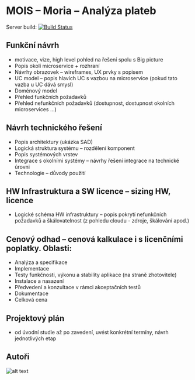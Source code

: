 # MOIS – Moria – Analýza plateb

Server build: [![Build Status](http://194.182.88.14:8082/buildStatus/icon?job=build-server)](http://194.182.88.14:8082/job/build-server/)

## Funkční návrh
- motivace, vize, high level pohled na řešení spolu s Big picture
- Popis okolí microservice + rozhraní
- Návrhy obrazovek – wireframes, UX prvky s popisem
- UC model – popis hlavích UC s vazbou na microservice (pokud tato vazba u UC dává smysl)
- Doménový model
- Přehled funkčních požadavků
- Přehled nefunkčních požadavků (dostupnost, dostupnost okolních microservices …)

## Návrh technického řešení
- Popis architektury (ukázka SAD)
- Logická struktura systému – rozdělení komponent
- Popis systémových vrstev
- Integrace s okolními systémy – návrhy řešení integrace na technické úrovni
- Technologie – důvody použití

## HW Infrastruktura a SW licence – sizing HW, licence
- Logické schéma HW infrastruktury – popis pokrytí nefunkčních požadavků a škálovatelnost (z pohledu cloudu - zdroje, škálování apod.)
   
## Cenový odhad – cenová kalkulace i s licenčními poplatky. Oblasti:
- Analýza a specifikace
- Implementace
- Testy funkčnosti, výkonu a stability aplikace (na straně zhotovitele)
- Instalace a nasazení
- Předvedení a konzultace v rámci akceptačních testů
- Dokumentace
- Celková cena

## Projektový plán
- od úvodní studie až po zavedení, uvést konkrétní termíny, návrh jednotlivých etap

## Autoři

![alt text][Náš tým]

[Náš tým]: http://diymag.com/images/uploads/hobbitfull600.jpg

